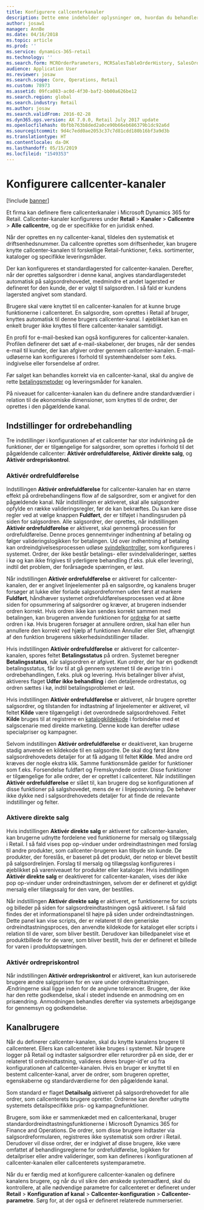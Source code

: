 ```yaml
---
title: Konfigurere callcenterkanaler
description: Dette emne indeholder oplysninger om, hvordan du behandler ordrer til callcentre ved hjælp af Microsoft Dynamics 365 for Retail.
author: josaw1
manager: AnnBe
ms.date: 04/16/2018
ms.topic: article
ms.prod: ''
ms.service: dynamics-365-retail
ms.technology: ''
ms.search.form: MCROrderParameters, MCRSalesTableOrderHistory, SalesOrderProcessingWorkspace
audience: Application User
ms.reviewer: josaw
ms.search.scope: Core, Operations, Retail
ms.custom: 78973
ms.assetid: 09fca083-ac0d-4f30-baf2-bb00a626be12
ms.search.region: global
ms.search.industry: Retail
ms.author: josaw
ms.search.validFrom: 2016-02-28
ms.dyn365.ops.version: AX 7.0.0, Retail July 2017 update
ms.openlocfilehash: 0bfbb763b8ded2a0ce90b66eb686379b1dc92a6d
ms.sourcegitcommit: 9d4c7edd0ae2053c37c7d81cdd180b16bf3a9d3b
ms.translationtype: HT
ms.contentlocale: da-DK
ms.lasthandoff: 05/15/2019
ms.locfileid: "1549353"
---
```

# <a name="set-up-call-center-channels"></a>Konfigurere callcenter-kanaler

[!include [banner](includes/banner.md)]

Et firma kan definere flere callcenterkanaler i Microsoft Dynamics 365 for Retail. Callcenter-kanaler konfigureres under **Retail** \> **Kanaler** \> **Callcentre** \> **Alle callcentre**, og de er specifikke for en juridisk enhed.

Når der oprettes en ny callcenter-kanal, tildeles den systematisk et driftsenhedsnummer. Da callcentre oprettes som driftsenheder, kan brugere knytte callcenter-kanalen til forskellige Retail-funktioner, f.eks. sortimenter, kataloger og specifikke leveringsmåder.

Der kan konfigureres et standardlagersted for callcenter-kanalen. Derefter, når der oprettes salgsordrer i denne kanal, angives standardlagerstedet automatisk på salgsordrehovedet, medmindre et andet lagersted er defineret for den kunde, der er valgt til salgsordren. I så fald er kundens lagersted angivet som standard.

Brugere skal være knyttet til en callcenter-kanalen for at kunne bruge funktionerne i callcenteret. En salgsordre, som oprettes i Retail af bruger, knyttes automatisk til denne brugers callcenter-kanal. I øjeblikket kan en enkelt bruger ikke knyttes til flere callcenter-kanaler samtidigt.

En profil for e-mail-besked kan også konfigureres for callcenter-kanalen. Profilen definerer det sæt af e-mail-skabeloner, der bruges, når der sendes e-mail til kunder, der kan afgiver ordrer gennem callcenter-kanalen. E-mail-udløserne kan konfigureres i forhold til systemhændelser som f.eks. indgivelse eller forsendelse af ordrer.

Før salget kan behandles korrekt via en callcenter-kanal, skal du angive de rette [betalingsmetoder](https://docs.microsoft.com/dynamics365/unified-operations/retail/work-with-payments) og leveringsmåder for kanalen.

På niveauet for callcenter-kanalen kan du definere andre standardværdier i relation til de økonomiske dimensioner, som knyttes til de ordrer, der oprettes i den pågældende kanal.

## <a name="options-for-order-processing-behavior"></a>Indstillinger for ordrebehandling

Tre indstillinger i konfigurationen af et callcenter har stor indvirkning på de funktioner, der er tilgængelige for salgsordrer, som oprettes i forhold til det pågældende callcenter: **Aktivér ordrefuldførelse**, **Aktivér direkte salg**, og **Aktivér ordrepriskontrol**.

### <a name="enable-order-completion"></a>Aktivér ordrefuldførelse

Indstillingen **Aktivér ordrefuldførelse** for callcenter-kanalen har en større effekt på ordrebehandlingens flow af de salgsordrer, som er angivet for den pågældende kanal. Når indstillingen er aktiveret, skal alle salgsordrer opfylde en række valideringsregler, før de kan bekræftes. Du kan køre disse regler ved at vælge knappen **Fuldført**, der er tilføjet i handlingsruden på siden for salgsordren. Alle salgsordrer, der oprettes, når indstillingen **Aktivér ordrefuldførelse** er aktiveret, skal gennemgå processen for ordrefuldførelse. Denne proces gennemtvinger indhentning af betaling og følger valideringslogikken for betalingen. Ud over indhentning af betaling kan ordreindgivelsesprocessen udløse [svindelkontroller](https://docs.microsoft.com/dynamics365/unified-operations/retail/set-up-fraud-alerts), som konfigureres i systemet. Ordrer, der ikke består betalings- eller svindelvalideringer, sættes i kø og kan ikke frigives til yderligere behandling (f.eks. pluk eller levering), indtil det problem, der forårsagede spærringen, er løst.

Når indstillingen **Aktivér ordrefuldførelse** er aktiveret for callcenter-kanalen, der er angivet linjeelementer på en salgsordre, og kanalens bruger forsøger at lukke eller forlade salgsordreformen uden først at markere **Fuldført**, håndhæver systemet ordrefuldførelsesprocessen ved at åbne siden for opsummering af salgsordrer og kræver, at brugeren indsender ordren korrekt. Hvis ordren ikke kan sendes korrekt sammen med betalingen, kan brugeren anvende funktionen for [ordrekø](https://docs.microsoft.com/dynamics365/unified-operations/retail/work-with-order-holds) for at sætte ordren i kø. Hvis brugeren forsøger at annullere ordren, skal han eller hun annullere den korrekt ved hjælp af funktionen Annuller eller Slet, afhængigt af den funktion brugerens sikkerhedsindstillinger tillader.

Hvis indstillingen **Aktivér ordrefuldførelse** er aktiveret for callcenter-kanalen, spores feltet **Betalingsstatus** på ordren. Systemet beregner **Betalingsstatus**, når salgsordren er afgivet. Kun ordrer, der har en godkendt betalingsstatus, får lov til at gå gennem systemet til de øvrige trin i ordrebehandlingen, f.eks. pluk og levering. Hvis betalinger bliver afvist, aktiveres flaget **Udfør ikke behandling** i den detaljerede ordrestatus, og ordren sættes i kø, indtil betalingsproblemet er løst.

Hvis indstillingen **Aktivér ordrefuldførelse** er aktiveret, når brugere opretter salgsordrer, og tilstanden for indtastning af linjeelementer er aktiveret, vil feltet **Kilde** være tilgængeligt i det overordnede salgsordrehoved. Feltet **Kilde** bruges til at registrere en [katalogkildekode](https://docs.microsoft.com/dynamics365/unified-operations/retail/call-center-catalogs) i forbindelse med et salgscenarie med direkte marketing. Denne kode kan derefter udløse specialpriser og kampagner.

Selvom indstillingen **Aktivér ordrefuldførelse** er deaktiveret, kan brugerne stadig anvende en kildekode til en salgsordre. De skal dog først åbne salgsordrehovedets detaljer for at få adgang til feltet **Kilde**. Med andre ord kræves der nogle ekstra klik. Samme funktionsmåde gælder for funktioner som f.eks. Forsendelse fuldført og Fremskyndede ordrer. Disse funktioner er tilgængelige for alle ordrer, der er oprettet i callcenteret. Når indstillingen **Aktivér ordrefuldførelse** er slået til, kan brugere dog se konfigurationen af disse funktioner på salgshovedet, mens de er i linjepostvisning. De behøver ikke dykke ned i salgsordrehovedets detaljer for at finde de relevante indstillinger og felter.

### <a name="enable-direct-selling"></a>Aktivere direkte salg

Hvis indstillingen **Aktivér direkte salg** er aktiveret for callcenter-kanalen, kan brugerne udnytte fordelene ved funktionerne for mersalg og tillægssalg i Retail. I så fald vises pop op-vinduer under ordreindtastningen med forslag til andre produkter, som callcenter-brugeren kan tilbyde sin kunde. De produkter, der foreslås, er baseret på det produkt, der netop er blevet bestilt på salgsordrelinjen. Forslag til mersalg og tillægsslag konfigureres i øjeblikket på vareniveauet for produkter eller kataloger. Hvis indstillingen **Aktivér direkte salg** er deaktiveret for callcenter-kanalen, vises der ikke pop op-vinduer under ordreindtastningen, selvom der er defineret et gyldigt mersalg eller tillægssalg for den vare, der bestilles.

Når indstillingen **Aktivér direkte salg** er aktiveret, er funktionerne for scripts og billeder på siden for salgsordreindtastningen også aktiveret. I så fald findes der et informationspanel til højre på siden under ordreindtastningen. Dette panel kan vise scripts, der er relateret til den generiske ordreindtastningsproces, den anvendte kildekode for kataloget eller scripts i relation til de varer, som bliver bestilt. Derudover kan billedpanelet vise et produktbillede for de varer, som bliver bestilt, hvis der er defineret et billede for varen i produktopsætningen.

### <a name="enable-order-price-control"></a>Aktivér ordrepriskontrol

Når indstillingen **Aktivér ordrepriskontrol** er aktiveret, kan kun autoriserede brugere ændre salgsprisen for en vare under ordreindtastningen. Ændringerne skal ligge inden for de angivne tolerancer. Brugere, der ikke har den rette godkendelse, skal i stedet indsende en anmodning om en prisændring. Anmodningen behandles derefter via systemets arbejdsgange for gennemsyn og godkendelse.

## <a name="channel-users"></a>Kanalbrugere

Når du definerer callcenter-kanalen, skal du knytte kanalens brugere til callcenteret. Ellers kan callcenteret ikke bruges i systemet. Når brugere logger på Retail og indtaster salgsordrer eller returordrer på en side, der er relateret til ordreindtastning, valideres deres bruger-id'er ud fra konfigurationen af callcenter-kanalen. Hvis en bruger er knyttet til en bestemt callcenter-kanal, arver de ordrer, som brugeren opretter, egenskaberne og standardværdierne for den pågældende kanal.

Som standard er flaget **Detailsalg** aktiveret på salgsordrehovedet for alle ordrer, som callcenterets brugere opretter. Ordrerne kan derefter udnytte systemets detailspecifikke pris- og kampagnefunktioner.

Brugere, som ikke er sammenkædet med en callcenterkanal, bruger standardordreindtastningsfunktionerne i Microsoft Dynamics 365 for Finance and Operations. De ordrer, som disse brugere indtaster via salgsordreformularen, registreres ikke systematisk som ordrer i Retail. Derudover vil disse ordrer, der er indgivet af disse brugere, ikke være omfattet af behandlingsreglerne for ordrefuldførelse, logikken for detailpriser eller andre valideringer, som kan defineres i konfigurationen af callcenter-kanalen eller callcenterets systemparametre.

Når du er færdig med at konfigurere callcenter-kanalen og definere kanalens brugere, og når du vil sikre den ønskede systemadfærd, skal du kontrollere, at alle nødvendige parametre for callcenteret er defineret under **Retail** \> **Konfiguration af kanal** \> **Callcenter-konfiguration** \> **Callcenter-parametre**. Sørg for, at der også er defineret relaterede nummerserier.

